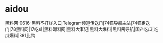# aidou
黑料网-0616-黑料不打烊入口|Telegram频道传送门|74猫导航主站|74猫传送门|78黑料网|17吃瓜|黑料曝料网|黑料大事记|黑料大爆料|黑料网导航|国产吃瓜|吃瓜爆料|881比鸭
